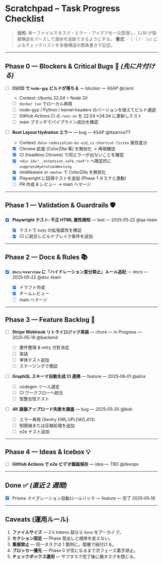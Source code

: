 # Scratchpad – Task Progress Checklist

> **目的**: 単一ファイルでタスク・エラー・アイデアを一元管理し、LLM が階層構造をパースして進捗を追跡できるようにする。
> **書式**: `- [ ]` / `- [x]` によるチェックリストを多層構造の箇条書きで記述。

---

## Phase 0 — Blockers & Critical Bugs 🚨 *(先に片付ける)*

* [ ] **CI/CD で `node-gyp` ビルドが落ちる** — blocker — ASAP  @carol

  * Context: Ubuntu 22.04 + Node 20
  * [ ] `docker run` でローカル再現
  * [ ] node-gyp / Python / kernel‑headers のバージョンを揃えてビルド通過
  * [ ] GitHub Actions CI の `runs-on` を 22.04→24.04 に更新しテスト
  * [ ] main ブランチでパイプライン成功を確認

* [ ] **Root Layout Hydration エラー** — bug — ASAP  @ttaarroo77

  * Context: `data-redeviation-bs-uid`, `cz-shortcut-listen` 属性差分
  * [x] Chrome 拡張 (ColorZilla 等) を無効化 → 再現確認
  * [x] CI (headless Chrome) で同エラーが出ないことを確認
  * [x] `<div id="__extension_safe_root">` へ限定的に `suppressHydrationWarning`
  * [x] middleware or `<meta>` で ColorZilla を無効化
  * [x] Playwright に回帰テストを追加 (Phase 1 タスクと連動)
  * [ ] PR 作成 & レビュー → main へマージ

---

## Phase 1 — Validation & Guardrails 🛡️

* [x] **Playwright テスト: 不正 HTML 属性検知** — test — 2025‑05‑22  @qa-team

  * [x] テストで `body` の拡張属性を検証
  * [x] CI に統合しビルドブレイク条件を追加

---

## Phase 2 — Docs & Rules 📚

* [x] **`docs/overview` に「ハイドレーション差分禁止」ルール追記** — docs — 2025‑05‑22 @doc-team

  * [x] ドラフト作成
  * [x] チームレビュー
  * [ ] main へマージ

---

## Phase 3 — Feature Backlog 🚀

* [ ] **Stripe Webhook リトライロジック実装** — chore — In Progress — 2025‑05‑18 @backend

  * [ ] 要件整理 & retry 方針決定
  * [ ] 実装
  * [ ] 単体テスト追加
  * [ ] ステージングで検証

* [ ] **GraphQL スキーマ自動生成 CI 連携** — feature — 2025‑06‑01 @alice

  * [ ] codegen ツール選定
  * [ ] CI ワークフローへ統合
  * [ ] 型整合性テスト

* [ ] **4K 画像アップロード失敗を調査** — bug — 2025‑05‑30 @bob

  * [ ] エラー再現 (Sentry ERR\_UPLOAD\_413)
  * [ ] 制限値または圧縮処理を追加
  * [ ] e2e テスト追加

---

## Phase 4 — Ideas & Icebox 💡

* [ ] **GitHub Actions で e2e ビデオ録画保存** — idea — TBD @devops

---

## Done ✅ *(直近 2 週間)*

* [x] Prisma マイグレーション自動ロールバック — feature — 完了 2025‑05‑16

---

## Caveats (運用ルール)

1. **ファイルサイズ** — 2 k tokens 超なら `Done` をアーカイブ。
2. **セクション固定** — Phase 見出しと順序を変えない。
3. **重複禁止** — 同一タスクは 1 箇所に。階層で紐付ける。
4. **ブロッカー優先** — Phase 0 が空になるまで次フェーズ着手禁止。
5. **チェックボックス運用** — サブタスク完了後に親タスクを閉じる。
